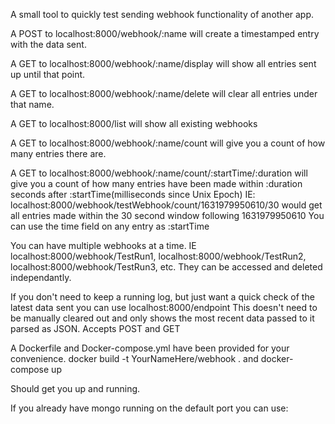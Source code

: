 A small tool to quickly test sending webhook functionality of another app. 

A POST to localhost:8000/webhook/:name will create a timestamped entry with the data sent.

A GET to localhost:8000/webhook/:name/display will show all entries sent up until that point.

A GET to localhost:8000/webhook/:name/delete will clear all entries under that name.

A GET to localhost:8000/list will show all existing webhooks

A GET to localhost:8000/webhook/:name/count will give you a count of how many entries there are.

A GET to localhost:8000/webhook/:name/count/:startTime/:duration will give you a count of how many entries have been made within :duration seconds after :startTime(milliseconds since Unix Epoch)
IE: localhost:8000/webhook/testWebhook/count/1631979950610/30 would get all entries made within the 30 second window following 1631979950610  You can use the time field on any entry as :startTime

You can have multiple webhooks at a time. IE localhost:8000/webhook/TestRun1, localhost:8000/webhook/TestRun2, 
localhost:8000/webhook/TestRun3, etc. They can be accessed and deleted independantly. 

If you don't need to keep a running log, but just want a quick check of the latest data sent you can use 
localhost:8000/endpoint  This doesn't need to be manually cleared out and only shows the most recent data
passed to it parsed as JSON. Accepts POST and GET

A Dockerfile and Docker-compose.yml have been provided for your convenience. 
docker build -t YourNameHere/webhook .
and
docker-compose up

Should get you up and running. 

If you already have mongo running on the default port you can use:
    
